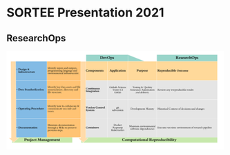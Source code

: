 
<!-- README.md is generated from README.Rmd. Please edit that file -->

# SORTEE Presentation 2021

## ResearchOps

![](figures/resops_framework.png)
